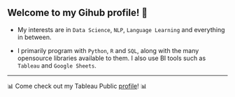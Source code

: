 ## Welcome to my Gihub profile! 👋


- My interests are in `Data Science`, `NLP`, `Language Learning` and everything in between.

- I primarily program with `Python`, `R` and `SQL`, along with the many opensource libraries available to them. I also use BI tools such as `Tableau` and `Google Sheets`.

---

📊 Come check out my Tableau Public [profile](https://public.tableau.com/app/profile/joshdavham)! 📊
